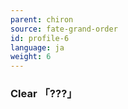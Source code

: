 ```yaml
---
parent: chiron
source: fate-grand-order
id: profile-6
language: ja
weight: 6
---
```


### Clear 「???」
